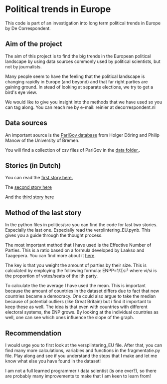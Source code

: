 # Political trends in Europe

This code is part of an investigation into long term political trends in Europe by De Correspondent.

## Aim of the project

The aim of this project is to find the big trends in the European political landscape by using data sources commonly used by political scientists, but not by journalists. 

Many people seem to have the feeling that the political landscape is changing rapidly in Europe (and beyond) and that far right parties are gaining ground. In stead of looking at separate elections, we try to get a bird's eye view.

We would like to give you insight into the methods that we have used so you can tag along. You can reach me by e-mail: reinier at decorrespondent.nl

## Data sources

An important source is the [ParlGov database](http://www.parlgov.org/) from Holger Döring and Philip Manow of the University of Bremen.

You will find a collection of csv files of ParlGov in the [data folder.](https://github.com/Respondens/politics/tree/master/data/source_data).

## Stories (in Dutch)

You can read the [first story here.](https://decorrespondent.nl/9541/maakt-europa-een-enorme-ruk-naar-rechts-dit-zeggen-de-data/464618077-897d7fd4)

The  [second story here](https://decorrespondent.nl/10323/de-tijd-van-de-grote-partijen-is-voorbij-dus-laten-we-de-volgende-verkiezingsstrijd-anders-bekijken/5356576734993-fb20c8ea)

And the [third story here]()

## Method of the last story

In the python files in politics/src you can find the code for last two stories. Especially the last one. Especially read the verplintering_EU.pynb. This gives you a guide through the thought process. 

The most important method that I have used is the Effective Number of Parties. This is a ratio based on a formula developed by  Laakso and Taagepera. You can find more about it [here](https://en.wikipedia.org/wiki/Effective_number_of_parties). 

The key is that you weight the amount of parties by their size. This is calculated by employing the following formula:
ENPP=1/Σsi²
where vi/si is the proportion of votes/seats of the ith party. 

To calculate the the average I have used the mean. This is important because the amount of countries in the dataset differs due to fact that new countries became a democracy. One could also argue to take the median because of potential outliers (like Great Britain) but i find it important to keep these as well. The idea is that even with countries with different electoral systems, the ENP grows. By looking at the individual countries as well, one can see which ones influence the slope of the graph. 

## Recommendation
I would urge you to first look at the versplintering_EU file. After that, you can find many more calculations, variables and functions in the fragmentatie.py file. Play along and see if you understand the steps that I make and let me know what else you have found in the dataset! 

I am not a full learned programmer / data scientist (is one ever?), so there are probably many improvements to make that I am keen to learn from! 